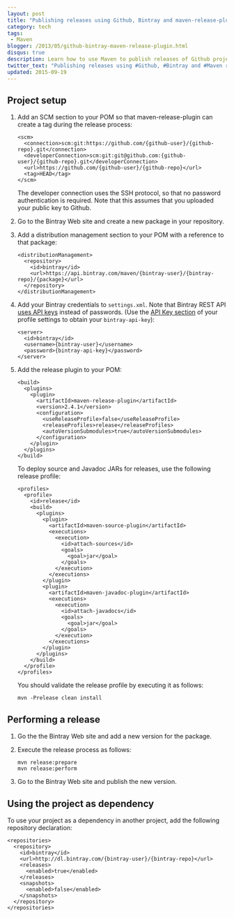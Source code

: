 ```yaml
---
layout: post
title: "Publishing releases using Github, Bintray and maven-release-plugin"
category: tech
tags:
 - Maven
blogger: /2013/05/github-bintray-maven-release-plugin.html
disqus: true
description: Learn how to use Maven to publish releases of Github projects to Bintray.
twitter_text: "Publishing releases using #Github, #Bintray and #Maven release plugin"
updated: 2015-09-19
---
```


## Project setup

1.  Add an SCM section to your POM so that maven-release-plugin can create a tag during the release process:

    ~~~ markup
    <scm>
      <connection>scm:git:https://github.com/{github-user}/{github-repo}.git</connection>
      <developerConnection>scm:git:git@github.com:{github-user}/{github-repo}.git</developerConnection>
      <url>https://github.com/{github-user}/{github-repo}</url>
      <tag>HEAD</tag>
    </scm>
    ~~~

    The developer connection uses the SSH protocol, so that no password authentication is required. Note that this
    assumes that you uploaded your public key to Github.

2.  Go to the Bintray Web site and create a new package in your repository.

3.  Add a distribution management section to your POM with a reference to that package:

    ~~~ markup
    <distributionManagement>
      <repository>
        <id>bintray</id>
        <url>https://api.bintray.com/maven/{bintray-user}/{bintray-repo}/{package}</url>
      </repository>
    </distributionManagement>
    ~~~

4.  Add your Bintray credentials to `settings.xml`. Note that Bintray REST API
    [uses API keys](https://bintray.com/docs/api/#_authentication) instead of passwords.
    (Use the [API Key section](https://bintray.com/docs/usermanual/interacting/interacting_editingyouruserprofile.html#anchorAPIKEY) of your profile settings to obtain your `bintray-api-key`):

    ~~~ markup
    <server>
      <id>bintray</id>
      <username>{bintray-user}</username>
      <password>{bintray-api-key}</password>
    </server>
    ~~~

5.  Add the release plugin to your POM:

    ~~~ markup
    <build>
      <plugins>
        <plugin>
          <artifactId>maven-release-plugin</artifactId>
          <version>2.4.1</version>
          <configuration>
            <useReleaseProfile>false</useReleaseProfile>
            <releaseProfiles>release</releaseProfiles>
            <autoVersionSubmodules>true</autoVersionSubmodules>
          </configuration>
        </plugin>
      </plugins>
    </build>
    ~~~

    To deploy source and Javadoc JARs for releases, use the following release profile:

    ~~~ markup
    <profiles>
      <profile>
        <id>release</id>
        <build>
          <plugins>
            <plugin>
              <artifactId>maven-source-plugin</artifactId>
              <executions>
                <execution>
                  <id>attach-sources</id>
                  <goals>
                    <goal>jar</goal>
                  </goals>
                </execution>
              </executions>
            </plugin>
            <plugin>
              <artifactId>maven-javadoc-plugin</artifactId>
              <executions>
                <execution>
                  <id>attach-javadocs</id>
                  <goals>
                    <goal>jar</goal>
                  </goals>
                </execution>
              </executions>
            </plugin>
          </plugins>
        </build>
      </profile>
    </profiles>
    ~~~

    You should validate the release profile by executing it as follows:

        mvn -Prelease clean install

## Performing a release

1.  Go the the Bintray Web site and add a new version for the package.

2.  Execute the release process as follows:

        mvn release:prepare
        mvn release:perform

3.  Go to the Bintray Web site and publish the new version.

## Using the project as dependency

To use your project as a dependency in another project, add the following repository declaration:

~~~ markup
<repositories>
  <repository>
    <id>bintray</id>
    <url>http://dl.bintray.com/{bintray-user}/{bintray-repo}</url>
    <releases>
      <enabled>true</enabled>
    </releases>
    <snapshots>
      <enabled>false</enabled>
    </snapshots>
  </repository>
</repositories>
~~~
